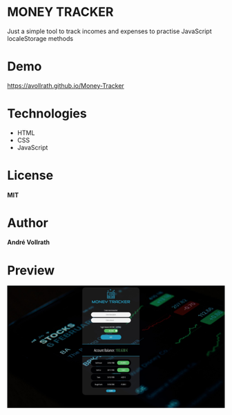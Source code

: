 # MONEY TRACKER
Just a simple tool to track incomes and expenses to practise JavaScript localeStorage methods
# Demo

https://avollrath.github.io/Money-Tracker

# Technologies

- HTML
- CSS
- JavaScript

# License

#### MIT

# Author

#### André Vollrath

# Preview 

![](preview.jpg)